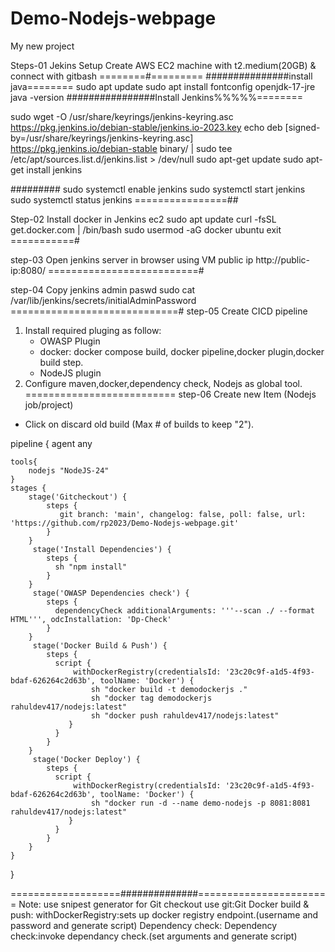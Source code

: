 # Demo-Nodejs-webpage
My new project

Steps-01 Jekins Setup
Create AWS EC2 machine with t2.medium(20GB) & connect with gitbash ========#=========
###############install java========
sudo apt update
sudo apt install fontconfig openjdk-17-jre
java -version
################Install Jenkins%%%%%========

sudo wget -O /usr/share/keyrings/jenkins-keyring.asc \
  https://pkg.jenkins.io/debian-stable/jenkins.io-2023.key
echo deb [signed-by=/usr/share/keyrings/jenkins-keyring.asc] \
  https://pkg.jenkins.io/debian-stable binary/ | sudo tee \
  /etc/apt/sources.list.d/jenkins.list > /dev/null
sudo apt-get update
sudo apt-get install jenkins

#########
sudo systemctl enable jenkins
sudo systemctl start jenkins
sudo systemctl status jenkins
================##

Step-02 Install docker in Jenkins ec2
sudo apt update
curl -fsSL get.docker.com | /bin/bash
sudo usermod -aG docker ubuntu 
exit
===========#

step-03 Open jenkins server in browser using VM public ip
http://public-ip:8080/
==========================#

step-04 Copy jenkins admin paswd
sudo cat /var/lib/jenkins/secrets/initialAdminPassword
=============================#
step-05 Create CICD pipeline
 1) Install required pluging as follow:
    - OWASP Plugin
    - docker: docker compose build, docker pipeline,docker plugin,docker build step.
    - NodeJS plugin
2) Configure maven,docker,dependency check, Nodejs as global tool.
==========================
step-06 Create new Item (Nodejs job/project)
  - Click on discard old build (Max # of builds to keep "2").


pipeline {
    agent any
    
    tools{
        nodejs "NodeJS-24"
    }
    stages {
        stage('Gitcheckout') {
            steps {
               git branch: 'main', changelog: false, poll: false, url: 'https://github.com/rp2023/Demo-Nodejs-webpage.git'
            }
        }
         stage('Install Dependencies') {
            steps {
              sh "npm install"
            }
        }
         stage('OWASP Dependencies check') {
            steps {
              dependencyCheck additionalArguments: '''--scan ./ --format HTML''', odcInstallation: 'Dp-Check'
            }
        }
         stage('Docker Build & Push') {
            steps {
              script {
                  withDockerRegistry(credentialsId: '23c20c9f-a1d5-4f93-bdaf-626264c2d63b', toolName: 'Docker') {
                      sh "docker build -t demodockerjs ."
                      sh "docker tag demodockerjs rahuldev417/nodejs:latest"
                      sh "docker push rahuldev417/nodejs:latest"
                 }
              }
            }
        }
         stage('Docker Deploy') {
            steps {
              script {
                  withDockerRegistry(credentialsId: '23c20c9f-a1d5-4f93-bdaf-626264c2d63b', toolName: 'Docker') {
                      sh "docker run -d --name demo-nodejs -p 8081:8081 rahuldev417/nodejs:latest"
                 }
              }
            }
        }
    }
}

===================##############=======================
Note: use snipest generator for
Git checkout use git:Git
Docker build & push: withDockerRegistry:sets up docker registry endpoint.(username and password and generate script)
Dependency check: Dependency check:invoke dependancy check.(set arguments and generate script)



